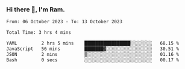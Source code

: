### Hi there 👋, I'm Ram.

<!--START_SECTION:waka-->

```txt
From: 06 October 2023 - To: 13 October 2023

Total Time: 3 hrs 4 mins

YAML         2 hrs 5 mins    █████████████████░░░░░░░░   68.15 %
JavaScript   56 mins         ███████▓░░░░░░░░░░░░░░░░░   30.51 %
JSON         2 mins          ▒░░░░░░░░░░░░░░░░░░░░░░░░   01.16 %
Bash         0 secs          ░░░░░░░░░░░░░░░░░░░░░░░░░   00.17 %
```

<!--END_SECTION:waka-->
